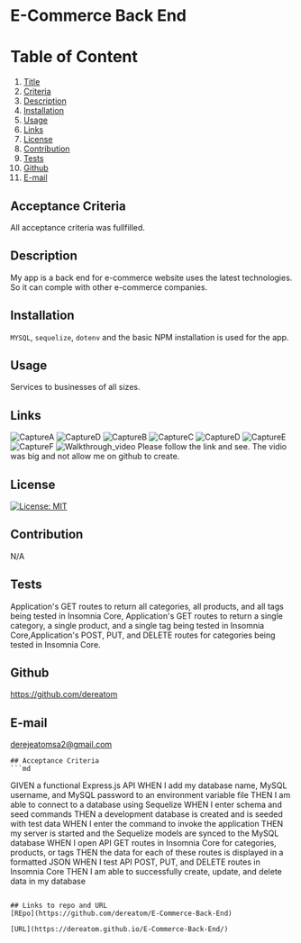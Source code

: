 # E-Commerce Back End
  
  # Table of Content
  1. [Title](#Title)
  2. [Criteria](#Criteria)
  3. [Description](#Description)
  4. [Installation](#Installation)
  5. [Usage](#Usage)
  6. [Links](#Links)
  7. [License](#License)
  8. [Contribution](#Contribution)
  9. [Tests](#Tests)
  10. [Github](#Github)
  11. [E-mail](#Email)  
  
  ## Acceptance Criteria
  All acceptance criteria was fullfilled.
  
  ## Description
  My app is a back end for e-commerce website uses the latest technologies. So it can comple with other e-commerce companies.
  
  ## Installation
  `MYSQL`, `sequelize`, `dotenv` and the basic NPM installation is used for the app.
  
  ## Usage
  Services to businesses of all sizes.

  ## Links
![CaptureA](https://user-images.githubusercontent.com/77940481/119742113-147a7780-be55-11eb-8954-669902cfcec8.JPG)
![CaptureD](https://user-images.githubusercontent.com/77940481/119742105-0f1d2d00-be55-11eb-9781-e4dc18f02e59.JPG)
![CaptureB](https://user-images.githubusercontent.com/77940481/119741691-3aebe300-be54-11eb-96bb-7e098904bfdb.JPG)
![CaptureC](https://user-images.githubusercontent.com/77940481/119741670-2f98b780-be54-11eb-9b9f-58b21bfa8b82.JPG)
![CaptureD](https://user-images.githubusercontent.com/77940481/119745611-80141300-be5c-11eb-8f4c-b0dec27e8dd7.JPG)
![CaptureE](https://user-images.githubusercontent.com/77940481/119745629-86a28a80-be5c-11eb-8443-407e0015fa7b.JPG)
![CaptureF](https://user-images.githubusercontent.com/77940481/119745635-899d7b00-be5c-11eb-8d3a-d3c96fb7d4f0.JPG)
![Walkthrough_video](https://drive.google.com/file/d/1tcExX2jYlH5eF7kgt25jVJ6_U46VSS5d/view?usp=sharing)
Please follow the link and see. The vidio was big and not allow me on github to create.


  ## License
  [![License: MIT](https://img.shields.io/badge/License-MIT-yellow.svg)](https://opensource.org/licenses/MIT)
  
  ## Contribution
  N/A
  
  ## Tests
  Application's GET routes to return all categories, all products, and all tags being tested in Insomnia Core, Application's GET routes to return a single category, a single product, and a single tag being tested in Insomnia Core,Application's POST, PUT, and DELETE routes for categories being tested in Insomnia Core.
  
  ## Github
  https://github.com/dereatom
  
  ## E-mail
  derejeatomsa2@gmail.com

    ## Acceptance Criteria
    ```md
GIVEN a functional Express.js API
WHEN I add my database name, MySQL username, and MySQL password to an environment variable file
THEN I am able to connect to a database using Sequelize
WHEN I enter schema and seed commands
THEN a development database is created and is seeded with test data
WHEN I enter the command to invoke the application
THEN my server is started and the Sequelize models are synced to the MySQL database
WHEN I open API GET routes in Insomnia Core for categories, products, or tags
THEN the data for each of these routes is displayed in a formatted JSON
WHEN I test API POST, PUT, and DELETE routes in Insomnia Core
THEN I am able to successfully create, update, and delete data in my database
```

## Links to repo and URL
[REpo](https://github.com/dereatom/E-Commerce-Back-End)

[URL](https://dereatom.github.io/E-Commerce-Back-End/)
